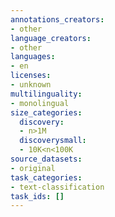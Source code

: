 ```yaml
---
annotations_creators:
- other
language_creators:
- other
languages:
- en
licenses:
- unknown
multilinguality:
- monolingual
size_categories:
  discovery:
  - n>1M
  discoverysmall:
  - 10K<n<100K
source_datasets:
- original
task_categories:
- text-classification
task_ids: []
---
```

